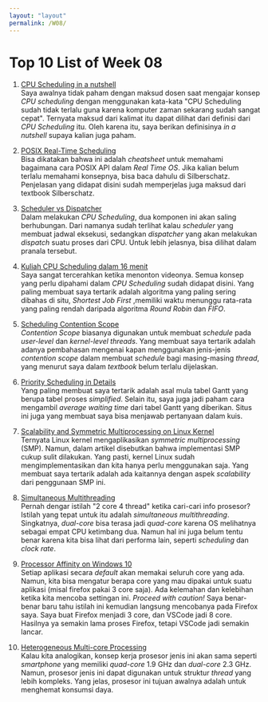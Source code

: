 ```yaml
---
layout: "layout"
permalink: /W08/
---
```


# Top 10 List of Week 08

1. [CPU Scheduling in a nutshell](https://www.quora.com/What-is-cpu-scheduling-in-simple-words)<br>
Saya awalnya tidak paham dengan maksud dosen saat mengajar konsep _CPU scheduling_ dengan menggunakan kata-kata "CPU Scheduling sudah tidak terlalu guna karena komputer zaman sekarang sudah sangat cepat".
Ternyata maksud dari kalimat itu dapat dilihat dari definisi dari _CPU Scheduling_ itu.
Oleh karena itu, saya berikan definisinya _in a nutshell_ supaya kalian juga paham.

2. [POSIX Real-Time Scheduling](https://mycareerwise.com/content/posix-real-time-scheduling/content/course/bsc/university-of-calcutta)<br>
Bisa dikatakan bahwa ini adalah _cheatsheet_ untuk memahami bagaimana cara POSIX API dalam _Real Time OS_.
Jika kalian belum terlalu memahami konsepnya, bisa baca dahulu di Silberschatz.
Penjelasan yang didapat disini sudah memperjelas juga maksud dari textbook Silberschatz.

3. [Scheduler vs Dispatcher](https://www.differencebetween.com/difference-between-scheduler-and-vs-dispatcher/)<br>
Dalam melakukan _CPU Scheduling_, dua komponen ini akan saling berhubungan.
Dari namanya sudah terlihat kalau _scheduler_ yang membuat jadwal eksekusi, sedangkan _dispatcher_ yang
akan melakukan _dispatch_ suatu proses dari CPU.
Untuk lebih jelasnya, bisa dilihat dalam pranala tersebut.

4. [Kuliah CPU Scheduling dalam 16 menit](https://www.youtube.com/watch?v=Jkmy2YLUbUY)<br>
Saya sangat tercerahkan ketika menonton videonya.
Semua konsep yang perlu dipahami dalam _CPU Scheduling_ sudah didapat disini.
Yang paling membuat saya tertarik adalah algoritma yang paling sering dibahas di situ, _Shortest Job First_ ,memiliki waktu menunggu rata-rata yang paling rendah daripada algoritma _Round Robin_ dan _FIFO_.

5. [Scheduling Contention Scope](https://help.perforce.com/sourcepro/current/HTML/index.html#page/SourcePro_Core/threadsug-ThreadPackage.22.118.html)<br>
_Contention Scope_ biasanya digunakan untuk membuat _schedule_ pada _user-level_ dan _kernel-level threads_.
Yang membuat saya tertarik adalah adanya pembahasan mengenai kapan menggunakan jenis-jenis _contention scope_
dalam membuat _schedule_ bagi masing-masing _thread_, yang menurut saya dalam _textbook_ belum terlalu dijelaskan.

6. [Priority Scheduling in Details](https://www.guru99.com/priority-scheduling-program.html)<br>
Yang paling membuat saya tertarik adalah asal mula tabel Gantt yang berupa tabel proses _simplified_.
Selain itu, saya juga jadi paham cara mengambil _average waiting time_ dari tabel Gantt yang diberikan.
Situs ini juga yang membuat saya bisa menjawab pertanyaan dalam kuis.

7. [Scalability and Symmetric Multiprocessing on Linux Kernel](https://www.computerworld.com/article/2786035/scalability-and-symmetric-multiprocessing.html)<br>
Ternyata Linux kernel mengaplikasikan _symmetric multiprocessing_ (SMP).
Namun, dalam artikel disebutkan bahwa implementasi SMP cukup sulit dilakukan.
Yang pasti, kernel Linux sudah mengimplementasikan dan kita hanya perlu menggunakan saja.
Yang membuat saya tertarik adalah ada kaitannya dengan aspek _scalability_ dari penggunaan SMP ini.

8. [Simultaneous Multithreading](https://www.tomshardware.com/reviews/simultaneous-multithreading-definition,5762.html)<br>
Pernah dengar istilah "2 core 4 thread" ketika cari-cari info prosesor?
Istilah yang tepat untuk itu adalah _simultaneous multithreading_.
Singkatnya, _dual-core_ bisa terasa jadi _quad-core_ karena OS melihatnya sebagai empat CPU ketimbang dua.
Namun hal ini juga belum tentu benar karena kita bisa lihat dari performa lain, seperti _scheduling_ dan _clock rate_.

9. [Processor Affinity on Windows 10](https://www.thewindowsclub.com/processor-affinity-windows)<br>
Setiap aplikasi secara _default_ akan memakai seluruh core yang ada.
Namun, kita bisa mengatur berapa core yang mau dipakai untuk suatu aplikasi (misal firefox pakai 3 core saja).
Ada kelemahan dan kelebihan ketika kita mencoba settingan ini.
_Proceed with caution!_
Saya benar-benar baru tahu istilah ini kemudian langsung mencobanya pada Firefox saya.
Saya buat Firefox menjadi 3 core, dan VSCode jadi 8 core.
Hasilnya ya semakin lama proses Firefox, tetapi VSCode jadi semakin lancar.

10. [Heterogeneous Multi-core Processing](https://www.embeddedartists.com/heterogeneous-multi-core-processing/)<br>
Kalau kita analogikan, konsep kerja prosesor jenis ini akan sama seperti _smartphone_ yang memiliki _quad-core_ 1.9 GHz dan _dual-core_ 2.3 GHz.
Namun, prosesor jenis ini dapat digunakan untuk struktur _thread_ yang lebih kompleks.
Yang jelas, prosesor ini tujuan awalnya adalah untuk menghemat konsumsi daya.

